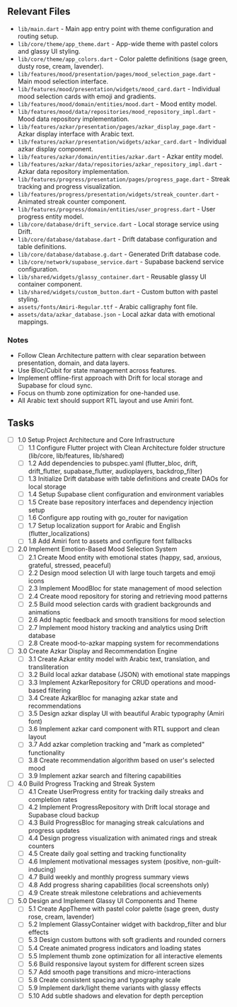 ## Relevant Files

- `lib/main.dart` - Main app entry point with theme configuration and routing setup.
- `lib/core/theme/app_theme.dart` - App-wide theme with pastel colors and glassy UI styling.
- `lib/core/theme/app_colors.dart` - Color palette definitions (sage green, dusty rose, cream, lavender).
- `lib/features/mood/presentation/pages/mood_selection_page.dart` - Main mood selection interface.
- `lib/features/mood/presentation/widgets/mood_card.dart` - Individual mood selection cards with emoji and gradients.
- `lib/features/mood/domain/entities/mood.dart` - Mood entity model.
- `lib/features/mood/data/repositories/mood_repository_impl.dart` - Mood data repository implementation.
- `lib/features/azkar/presentation/pages/azkar_display_page.dart` - Azkar display interface with Arabic text.
- `lib/features/azkar/presentation/widgets/azkar_card.dart` - Individual azkar display component.
- `lib/features/azkar/domain/entities/azkar.dart` - Azkar entity model.
- `lib/features/azkar/data/repositories/azkar_repository_impl.dart` - Azkar data repository implementation.
- `lib/features/progress/presentation/pages/progress_page.dart` - Streak tracking and progress visualization.
- `lib/features/progress/presentation/widgets/streak_counter.dart` - Animated streak counter component.
- `lib/features/progress/domain/entities/user_progress.dart` - User progress entity model.
- `lib/core/database/drift_service.dart` - Local storage service using Drift.
- `lib/core/database/database.dart` - Drift database configuration and table definitions.
- `lib/core/database/database.g.dart` - Generated Drift database code.
- `lib/core/network/supabase_service.dart` - Supabase backend service configuration.
- `lib/shared/widgets/glassy_container.dart` - Reusable glassy UI container component.
- `lib/shared/widgets/custom_button.dart` - Custom button with pastel styling.
- `assets/fonts/Amiri-Regular.ttf` - Arabic calligraphy font file.
- `assets/data/azkar_database.json` - Local azkar data with emotional mappings.

### Notes

- Follow Clean Architecture pattern with clear separation between presentation, domain, and data layers.
- Use Bloc/Cubit for state management across features.
- Implement offline-first approach with Drift for local storage and Supabase for cloud sync.
- Focus on thumb zone optimization for one-handed use.
- All Arabic text should support RTL layout and use Amiri font.

## Tasks

- [ ] 1.0 Setup Project Architecture and Core Infrastructure
  - [ ] 1.1 Configure Flutter project with Clean Architecture folder structure (lib/core, lib/features, lib/shared)
  - [ ] 1.2 Add dependencies to pubspec.yaml (flutter_bloc, drift, drift_flutter, supabase_flutter, audioplayers, backdrop_filter)
  - [ ] 1.3 Initialize Drift database with table definitions and create DAOs for local storage
  - [ ] 1.4 Setup Supabase client configuration and environment variables
  - [ ] 1.5 Create base repository interfaces and dependency injection setup
  - [ ] 1.6 Configure app routing with go_router for navigation
  - [ ] 1.7 Setup localization support for Arabic and English (flutter_localizations)
  - [ ] 1.8 Add Amiri font to assets and configure font fallbacks

- [ ] 2.0 Implement Emotion-Based Mood Selection System
  - [ ] 2.1 Create Mood entity with emotional states (happy, sad, anxious, grateful, stressed, peaceful)
  - [ ] 2.2 Design mood selection UI with large touch targets and emoji icons
  - [ ] 2.3 Implement MoodBloc for state management of mood selection
  - [ ] 2.4 Create mood repository for storing and retrieving mood patterns
  - [ ] 2.5 Build mood selection cards with gradient backgrounds and animations
  - [ ] 2.6 Add haptic feedback and smooth transitions for mood selection
  - [ ] 2.7 Implement mood history tracking and analytics using Drift database
  - [ ] 2.8 Create mood-to-azkar mapping system for recommendations

- [ ] 3.0 Create Azkar Display and Recommendation Engine
  - [ ] 3.1 Create Azkar entity model with Arabic text, translation, and transliteration
  - [ ] 3.2 Build local azkar database (JSON) with emotional state mappings
  - [ ] 3.3 Implement AzkarRepository for CRUD operations and mood-based filtering
  - [ ] 3.4 Create AzkarBloc for managing azkar state and recommendations
  - [ ] 3.5 Design azkar display UI with beautiful Arabic typography (Amiri font)
  - [ ] 3.6 Implement azkar card component with RTL support and clean layout
  - [ ] 3.7 Add azkar completion tracking and "mark as completed" functionality
  - [ ] 3.8 Create recommendation algorithm based on user's selected mood
  - [ ] 3.9 Implement azkar search and filtering capabilities

- [ ] 4.0 Build Progress Tracking and Streak System
  - [ ] 4.1 Create UserProgress entity for tracking daily streaks and completion rates
  - [ ] 4.2 Implement ProgressRepository with Drift local storage and Supabase cloud backup
  - [ ] 4.3 Build ProgressBloc for managing streak calculations and progress updates
  - [ ] 4.4 Design progress visualization with animated rings and streak counters
  - [ ] 4.5 Create daily goal setting and tracking functionality
  - [ ] 4.6 Implement motivational messages system (positive, non-guilt-inducing)
  - [ ] 4.7 Build weekly and monthly progress summary views
  - [ ] 4.8 Add progress sharing capabilities (local screenshots only)
  - [ ] 4.9 Create streak milestone celebrations and achievements

- [ ] 5.0 Design and Implement Glassy UI Components and Theme
  - [ ] 5.1 Create AppTheme with pastel color palette (sage green, dusty rose, cream, lavender)
  - [ ] 5.2 Implement GlassyContainer widget with backdrop_filter and blur effects
  - [ ] 5.3 Design custom buttons with soft gradients and rounded corners
  - [ ] 5.4 Create animated progress indicators and loading states
  - [ ] 5.5 Implement thumb zone optimization for all interactive elements
  - [ ] 5.6 Build responsive layout system for different screen sizes
  - [ ] 5.7 Add smooth page transitions and micro-interactions
  - [ ] 5.8 Create consistent spacing and typography scale
  - [ ] 5.9 Implement dark/light theme variants with glassy effects
  - [ ] 5.10 Add subtle shadows and elevation for depth perception
